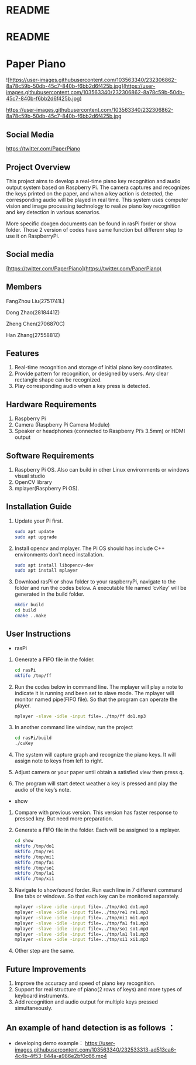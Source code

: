 # README

# README

# Paper Piano

![https://user-images.githubusercontent.com/103563340/232306862-8a78c59b-50db-45c7-840b-f6bb2d6f425b.jpg](https://user-images.githubusercontent.com/103563340/232306862-8a78c59b-50db-45c7-840b-f6bb2d6f425b.jpg)

https://user-images.githubusercontent.com/103563340/232306862-8a78c59b-50db-45c7-840b-f6bb2d6f425b.jpg

## Social Media

https://twitter.com/PaperPiano

## Project Overview

This project aims to develop a real-time piano key recognition and audio output system based on Raspberry Pi. The camera captures and recognizes the keys printed on the paper, and when a key action is detected, the corresponding audio will be played in real time. This system uses computer vision and image processing technology to realize piano key recognition and key detection in various scenarios.

More specific doxgen documents can be found in rasPi forder or show folder. Those 2 version of codes have same function but differenr step to use it on RaspberryPi.

## Social media

[https://twitter.com/PaperPiano](https://twitter.com/PaperPiano)

## Members

FangZhou Liu(2751741L)

Dong Zhao(2818441Z)

Zheng Chen(2706870C)

Han Zhang(2755881Z)

## Features

1. Real-time recognition and storage of initial piano key coordinates.
2. Provide pattern for recognition, or designed by users. Any clear rectangle shape can be recognized.
3. Play corresponding audio when a key press is detected.

## Hardware Requirements

1. Raspberry Pi
2. Camera (Raspberry Pi Camera Module)
3. Speaker or headphones (connected to Raspberry Pi’s 3.5mm) or HDMI output

## Software Requirements

1. Raspberry Pi OS. Also can build in other Linux environments or windows visual studio
2. OpenCV library
3. mplayer(Raspberry Pi OS).

## Installation Guide

1. Update your Pi first.
    
    ```bash
    sudo apt update
    sudo apt upgrade
    ```
    
2. Install opencv and mplayer. The Pi OS should has include C++ environments don’t need installation.
    
    ```bash
    sudo apt install libopencv-dev
    sudo apt install mplayer
    ```
    
3. Download rasPi or show folder to your raspberryPi, navigate to the folder and run the codes below. A executable file named ‘cvKey’ will be generated in the build folder.
    
    ```bash
    mkdir build
    cd build
    cmake ..make
    ```
    

## User Instructions

- rasPi
1. Generate a FIFO file in the folder.
    
    ```bash
    cd rasPi
    mkfifo /tmp/ff
    ```
    
2. Run the codes below in command line. The mplayer will play a note to indicate it is running and been set to slave mode. The mplayer will monitor named pipe(FIFO file). So that the program can operate the player.
    
    ```bash
    mplayer -slave -idle -input file=../tmp/ff do1.mp3
    ```
    
3. In another command line window, run the project
    
    ```bash
    cd rasPi/build
    ./cvKey
    ```
    
4. The system will capture graph and recognize the piano keys. It will assign note to keys from left to right.
5. Adjust camera or your paper until obtain a satisfied view then press q.
6. The program will start detect weather a key is pressed and play the audio of the key’s note.

- show
1. Compare with previous version. This version has faster response to pressed key. But need more preparation.
2. Generate a FIFO file in the folder. Each will be assigned to a mplayer.
    
    ```bash
    cd show
    mkfifo /tmp/do1
    mkfifo /tmp/re1
    mkfifo /tmp/mi1
    mkfifo /tmp/fa1
    mkfifo /tmp/so1
    mkfifo /tmp/la1
    mkfifo /tmp/xi1
    ```
    
3. Navigate to show/sound forder. Run each line in 7 different command line tabs or windows. So that each key can be monitored separately.
    
    ```bash
    mplayer -slave -idle -input file=../tmp/do1 do1.mp3
    mplayer -slave -idle -input file=../tmp/re1 re1.mp3
    mplayer -slave -idle -input file=../tmp/mi1 mi1.mp3
    mplayer -slave -idle -input file=../tmp/fa1 fa1.mp3
    mplayer -slave -idle -input file=../tmp/so1 so1.mp3
    mplayer -slave -idle -input file=../tmp/la1 la1.mp3
    mplayer -slave -idle -input file=../tmp/xi1 xi1.mp3
    ```
    
4. Other step are the same.

## Future Improvements

1. Improve the accuracy and speed of piano key recognition.
2. Support for real structure of piano(2 rows of keys) and more types of keyboard instruments.
3. Add recognition and audio output for multiple keys pressed simultaneously.

## An example of hand detection is as follows ：

- developing demo example： https://user-images.githubusercontent.com/103563340/232533313-ad513ca6-4c4b-4f53-844a-a986e2bf0c66.mp4